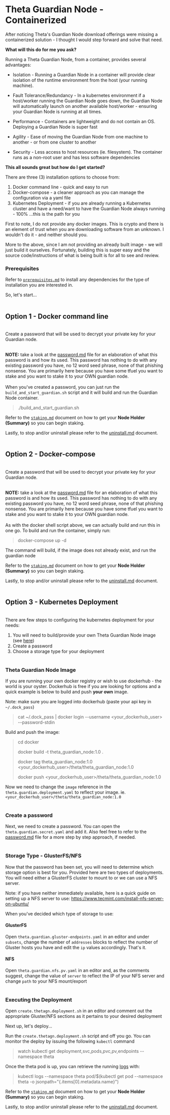 # Theta Guardian Node - Containerized

After noticing Theta's Guardian Node download offerings were missing a containerized solution - I thought I would step forward and solve that need.

**What will this do for me you ask?**

Running a Theta Guardian Node, from a container, provides several advantages:

* Isolation - Running a Guardian Node in a container will provide clear isolation of the runtime environment from the host (your running machine).

* Fault Tolerance/Redundancy - In a kubernetes environment if a host/worker running the Guardian Node goes down, the Guardian Node will automatically launch on another available host/worker - ensuring your Guardian Node is running at all times.

* Performance - Containers are lightweight and do not contain an OS. Deploying a Guardian Node is super fast

* Agility - Ease of moving the Guardian Node from one machine to another - or from one cluster to another

* Security - Less access to host resources (ie. filesystem). The container runs as a non-root user and has less software dependencies

**This all sounds great but how do I get started?**

There are three (3) installation options to choose from:

1.  Docker command line - quick and easy to run
2.  Docker-compose - a cleaner approach as you can manage the configuration via a yaml file
3.  Kubernetes Deployment - if you are already running a Kubernetes cluster and have a need/want to have the Guardian Node always running - 100% ...this is the path for you

<a name="images"></a>First to note, I do not provide any docker images. This is crypto and there is an element of trust when you are downloading software from an unknown. I wouldn't do it - and neither should you.

More to the above, since I am not providing an already built image - we will just build it ourselves. Fortunately, building this is super easy and the source code/instructions of what is being built is for all to see and review.

### Prerequisites
Refer to [`prerequisites.md`](prerequisites.md) to install any dependencies for the type of installation you are interested in.

So, let's start...
<br/><br/>
## Option 1 - Docker command line
<br/>
Create a password that will be used to decrypt your private key for your Guardian node.
<br/><br/>

**NOTE:** take a look at the [password.md](password.md) file for an elaboration of what this password is and how its used. This password has nothing to do with any existing password you have, no 12 word seed phrase, none of that phishing nonsense. You are primarily here because you have some tfuel you want to stake and you want to stake it to your OWN guardian node.
<br/><br/>
When you've created a password, you can just run the `build_and_start_guardian.sh` script and it will build and run the Guardian Node container.

> ./build_and_start_guardian.sh

Refer to the [`staking.md`](staking.md) document on how to get your **Node Holder (Summary)** so you can begin staking.

Lastly, to stop and/or uninstall please refer to the [uninstall.md](uninstall.md) document.
<br/><br/>
## Option 2 - Docker-compose
<br/>
Create a password that will be used to decrypt your private key for your Guardian node.
<br/><br/>

**NOTE:** take a look at the [password.md](password.md) file for an elaboration of what this password is and how its used. This password has nothing to do with any existing password you have, no 12 word seed phrase, none of that phishing nonsense. You are primarily here because you have some tfuel you want to stake and you want to stake it to your OWN guardian node.
<br/><br/>
As with the docker shell script above, we can actually build and run this in one go. To build and run the container, simply run:

> docker-compose up -d

The command will build, if the image does not already exist, and run the guardian node

Refer to the [`staking.md`](staking.md) document on how to get your **Node Holder (Summary)** so you can begin staking.

Lastly, to stop and/or uninstall please refer to the [uninstall.md](uninstall.md) document.
<br/><br/>
## Option 3 - Kubernetes Deployment
<br/>
There are few steps to configuring the kubernetes deployment for your needs:

1. You will need to build/provide your own Theta Guardian Node image (see [here](#images))
2. Create a password
3. Choose a storage type for your deployment
<br/><br/>
### Theta Guardian Node Image

If you are running your own docker registry or wish to use dockerhub - the world is your oyster. Dockerhub is free if you are looking for options and a quick example is below to build and push **your own** image.

Note: make sure you are logged into dockerhub (paste your api key in `~/.dock_pass`)
> cat ~/.dock_pass | docker login --username <your_dockerhub_user> --password-stdin

Build and push the image:
> cd docker
>
> docker build -t theta_guardian_node:1.0 .
>
> docker tag theta_guardian_node:1.0 <your_dockerhub_user>/theta/theta_guardian_node:1.0
>
> docker push <your_dockerhub_user>/theta/theta_guardian_node:1.0

Now we need to change the `image` reference in the `theta.guardian.deployment.yaml` to reflect your image. ie. `<your_dockerhub_user>/theta/theta_guardian_node:1.0`
<br/><br/>

### Create a password

Next, we need to create a password. You can open the `theta.guardian.secret.yaml` and add it. Also feel free to refer to the [password.md](password.md) file for a more step by step approach, if needed.
<br/><br/>

### Storage Type - GlusterFS/NFS

Now that the password has been set, you will need to determine which storage option is best for you. Provided here are two types of deployments. You will need either a GlusterFS cluster to mount to or we can use a NFS server.

Note: if you have neither immediately available, here is a quick guide on setting up a NFS server to use: https://www.tecmint.com/install-nfs-server-on-ubuntu/

When you've decided which type of storage to use:

#### GlusterFS

Open `theta.guardian.gluster-endpoints.yaml` in an editor and under `subsets`, change the number of `addresses` blocks to reflect the number of Gluster hosts you have and edit the `ip` values accordingly. That's it.

#### NFS

Open `theta.guardian.nfs.pv.yaml` in an editor and, as the comments suggest, change the value of `server` to reflect the IP of your NFS server and change `path` to your NFS mount/export
<br/><br/>

### Executing the Deployment

Open `create.thetagn.deployment.sh` in an editor and comment out the appropriate Gluster/NFS sections as it pertains to your desired deployment

Next up, let's deploy...

Run the `create.thetagn.deployment.sh` script and off you go. You can monitor the deploy by issuing the following `kubectl` command

> watch kubectl get deployment,svc,pods,pvc,pv,endpoints --namespace theta

Once the theta pod is up, you can retrieve the running [logs](./images/k8s_thetagn_startup_output.png) with:

> kubectl logs --namespace theta pod/$(kubectl get pod --namespace theta -o jsonpath="{.items[0].metadata.name}")

Refer to the [`staking.md`](staking.md) document on how to get your **Node Holder (Summary)** so you can begin staking.

Lastly, to stop and/or uninstall please refer to the [uninstall.md](uninstall.md) document.